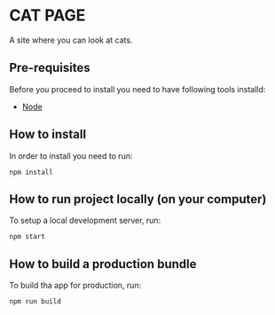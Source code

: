 # CAT PAGE

A site where you can look at cats.

## Pre-requisites

Before you proceed to install you need to have following tools installd:
- [Node](https://nodejs.org/en/)

## How to install

In order to install you need to run:
```
npm install 
```
## How to run project locally (on your computer)

To setup a local development server, run:

```
npm start
```

## How to build a production bundle

To build tha app for production, run:

```
npm run build